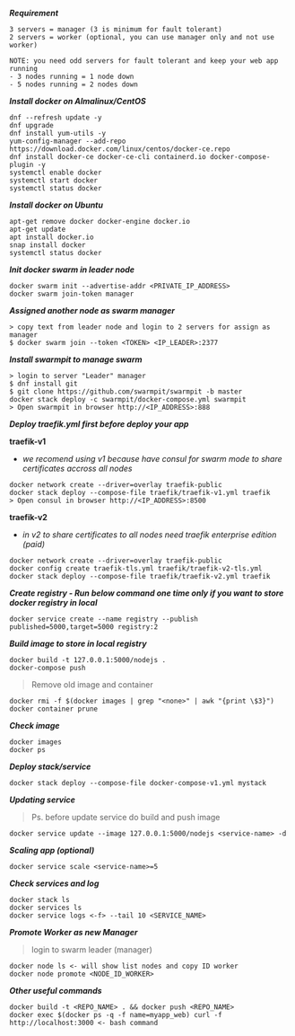 ***Requirement***

```
3 servers = manager (3 is minimum for fault tolerant)
2 servers = worker (optional, you can use manager only and not use worker)

NOTE: you need odd servers for fault tolerant and keep your web app running
- 3 nodes running = 1 node down
- 5 nodes running = 2 nodes down
```

***Install docker on Almalinux/CentOS***

```
dnf --refresh update -y
dnf upgrade
dnf install yum-utils -y
yum-config-manager --add-repo https://download.docker.com/linux/centos/docker-ce.repo
dnf install docker-ce docker-ce-cli containerd.io docker-compose-plugin -y
systemctl enable docker
systemctl start docker
systemctl status docker
```

***Install docker on Ubuntu***

```
apt-get remove docker docker-engine docker.io
apt-get update
apt install docker.io
snap install docker
systemctl status docker
```

***Init docker swarm in leader node***

```
docker swarm init --advertise-addr <PRIVATE_IP_ADDRESS>
docker swarm join-token manager
```


***Assigned another node as swarm manager***

```
> copy text from leader node and login to 2 servers for assign as manager
$ docker swarm join --token <TOKEN> <IP_LEADER>:2377
```

***Install swarmpit to manage swarm***

```
> login to server "Leader" manager
$ dnf install git
$ git clone https://github.com/swarmpit/swarmpit -b master
docker stack deploy -c swarmpit/docker-compose.yml swarmpit
> Open swarmpit in browser http://<IP_ADDRESS>:888
```

***Deploy traefik.yml first before deploy your app***

**traefik-v1**
* *we recomend using v1 because have consul for swarm mode to share certificates accross all nodes*
```
docker network create --driver=overlay traefik-public
docker stack deploy --compose-file traefik/traefik-v1.yml traefik
> Open consul in browser http://<IP_ADDRESS>:8500
```

**traefik-v2**
* *in v2 to share certificates to all nodes need traefik enterprise edition (paid)*
```
docker network create --driver=overlay traefik-public
docker config create traefik-tls.yml traefik/traefik-v2-tls.yml
docker stack deploy --compose-file traefik/traefik-v2.yml traefik
```

***Create registry - Run below command one time only if you want to store docker registry in local***

```
docker service create --name registry --publish published=5000,target=5000 registry:2
```

***Build image to store in local registry***

```
docker build -t 127.0.0.1:5000/nodejs .
docker-compose push
```

> Remove old image and container

```
docker rmi -f $(docker images | grep "<none>" | awk "{print \$3}")
docker container prune
```

***Check image***

```
docker images
docker ps
```

***Deploy stack/service***

```
docker stack deploy --compose-file docker-compose-v1.yml mystack
```

***Updating service***
> Ps. before update service do build and push image

```
docker service update --image 127.0.0.1:5000/nodejs <service-name> -d
```

***Scaling app (optional)***

```
docker service scale <service-name>=5
```

***Check services and log***

```
docker stack ls
docker services ls
docker service logs <-f> --tail 10 <SERVICE_NAME>
```

***Promote Worker as new Manager***
> login to swarm leader (manager)
```
docker node ls <- will show list nodes and copy ID worker
docker node promote <NODE_ID_WORKER>
```

***Other useful commands***
```
docker build -t <REPO_NAME> . && docker push <REPO_NAME>
docker exec $(docker ps -q -f name=myapp_web) curl -f http://localhost:3000 <- bash command
```
